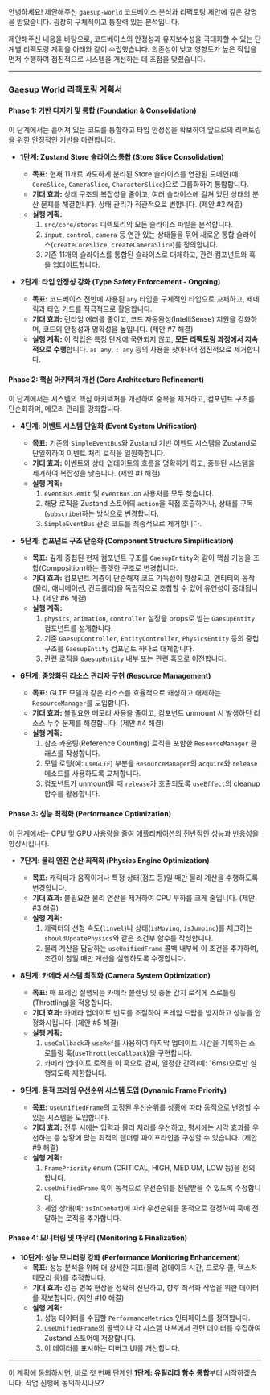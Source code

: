 안녕하세요! 제안해주신 `gaesup-world` 코드베이스 분석과 리팩토링 제안에 깊은 감명을 받았습니다. 굉장히 구체적이고 통찰력 있는 분석입니다.

제안해주신 내용을 바탕으로, 코드베이스의 안정성과 유지보수성을 극대화할 수 있는 단계별 리팩토링 계획을 아래와 같이 수립했습니다. 의존성이 낮고 영향도가 높은 작업을 먼저 수행하여 점진적으로 시스템을 개선하는 데 초점을 맞췄습니다.

---

### **Gaesup World 리팩토링 계획서**

#### **Phase 1: 기반 다지기 및 통합 (Foundation & Consolidation)**

이 단계에서는 흩어져 있는 코드를 통합하고 타입 안정성을 확보하여 앞으로의 리팩토링을 위한 안정적인 기반을 마련합니다.

- **1단계: Zustand Store 슬라이스 통합 (Store Slice Consolidation)**

  - **목표:** 현재 11개로 과도하게 분리된 Store 슬라이스를 연관된 도메인(예: `CoreSlice`, `CameraSlice`, `CharacterSlice`)으로 그룹화하여 통합합니다.
  - **기대 효과:** 상태 구조의 복잡성을 줄이고, 여러 슬라이스에 걸쳐 있던 상태의 분산 문제를 해결합니다. 상태 관리가 직관적으로 변합니다. (제안 #2 해결)
  - **실행 계획:**
    1.  `src/core/stores` 디렉토리의 모든 슬라이스 파일을 분석합니다.
    2.  `input`, `control`, `camera` 등 연관 있는 상태들을 묶어 새로운 통합 슬라이스(`createCoreSlice`, `createCameraSlice`)를 정의합니다.
    3.  기존 11개의 슬라이스를 통합된 슬라이스로 대체하고, 관련 컴포넌트와 훅을 업데이트합니다.

- **2단계: 타입 안정성 강화 (Type Safety Enforcement - Ongoing)**
  - **목표:** 코드베이스 전반에 사용된 `any` 타입을 구체적인 타입으로 교체하고, 제네릭과 타입 가드를 적극적으로 활용합니다.
  - **기대 효과:** 런타임 에러를 줄이고, 코드 자동완성(IntelliSense) 지원을 강화하며, 코드의 안정성과 명확성을 높입니다. (제안 #7 해결)
  - **실행 계획:** 이 작업은 특정 단계에 국한되지 않고, **모든 리팩토링 과정에서 지속적으로 수행**합니다. `as any`, `: any` 등의 사용을 찾아내어 점진적으로 제거합니다.

#### **Phase 2: 핵심 아키텍처 개선 (Core Architecture Refinement)**

이 단계에서는 시스템의 핵심 아키텍처를 개선하여 중복을 제거하고, 컴포넌트 구조를 단순화하며, 메모리 관리를 강화합니다.

- **4단계: 이벤트 시스템 단일화 (Event System Unification)**

  - **목표:** 기존의 `SimpleEventBus`와 Zustand 기반 이벤트 시스템을 Zustand로 단일화하여 이벤트 처리 로직을 일원화합니다.
  - **기대 효과:** 이벤트와 상태 업데이트의 흐름을 명확하게 하고, 중복된 시스템을 제거하여 복잡성을 낮춥니다. (제안 #1 해결)
  - **실행 계획:**
    1.  `eventBus.emit` 및 `eventBus.on` 사용처를 모두 찾습니다.
    2.  해당 로직을 Zustand 스토어의 `action`을 직접 호출하거나, 상태를 구독(`subscribe`)하는 방식으로 변경합니다.
    3.  `SimpleEventBus` 관련 코드를 최종적으로 제거합니다.

- **5단계: 컴포넌트 구조 단순화 (Component Structure Simplification)**

  - **목표:** 깊게 중첩된 현재 컴포넌트 구조를 `GaesupEntity`와 같이 핵심 기능을 조합(Composition)하는 플랫한 구조로 변경합니다.
  - **기대 효과:** 컴포넌트 계층이 단순해져 코드 가독성이 향상되고, 엔티티의 동작(물리, 애니메이션, 컨트롤러)을 독립적으로 조합할 수 있어 유연성이 증대됩니다. (제안 #6 해결)
  - **실행 계획:**
    1.  `physics`, `animation`, `controller` 설정을 props로 받는 `GaesupEntity` 컴포넌트를 설계합니다.
    2.  기존 `GaesupController`, `EntityController`, `PhysicsEntity` 등의 중첩 구조를 `GaesupEntity` 컴포넌트 하나로 대체합니다.
    3.  관련 로직을 `GaesupEntity` 내부 또는 관련 훅으로 이전합니다.

- **6단계: 중앙화된 리소스 관리자 구현 (Resource Management)**
  - **목표:** GLTF 모델과 같은 리소스를 효율적으로 캐싱하고 해제하는 `ResourceManager`를 도입합니다.
  - **기대 효과:** 불필요한 메모리 사용을 줄이고, 컴포넌트 unmount 시 발생하던 리소스 누수 문제를 해결합니다. (제안 #4 해결)
  - **실행 계획:**
    1.  참조 카운팅(Reference Counting) 로직을 포함한 `ResourceManager` 클래스를 작성합니다.
    2.  모델 로딩(예: `useGLTF`) 부분을 `ResourceManager`의 `acquire`와 `release` 메소드를 사용하도록 교체합니다.
    3.  컴포넌트가 unmount될 때 `release`가 호출되도록 `useEffect`의 cleanup 함수를 활용합니다.

#### **Phase 3: 성능 최적화 (Performance Optimization)**

이 단계에서는 CPU 및 GPU 사용량을 줄여 애플리케이션의 전반적인 성능과 반응성을 향상시킵니다.

- **7단계: 물리 엔진 연산 최적화 (Physics Engine Optimization)**

  - **목표:** 캐릭터가 움직이거나 특정 상태(점프 등)일 때만 물리 계산을 수행하도록 변경합니다.
  - **기대 효과:** 불필요한 물리 연산을 제거하여 CPU 부하를 크게 줄입니다. (제안 #3 해결)
  - **실행 계획:**
    1.  캐릭터의 선형 속도(`linvel`)나 상태(`isMoving`, `isJumping`)를 체크하는 `shouldUpdatePhysics`와 같은 조건부 함수를 작성합니다.
    2.  물리 계산을 담당하는 `useUnifiedFrame` 콜백 내부에 이 조건을 추가하여, 조건이 참일 때만 계산을 실행하도록 수정합니다.

- **8단계: 카메라 시스템 최적화 (Camera System Optimization)**

  - **목표:** 매 프레임 실행되는 카메라 블렌딩 및 충돌 감지 로직에 스로틀링(Throttling)을 적용합니다.
  - **기대 효과:** 카메라 업데이트 빈도를 조절하여 프레임 드랍을 방지하고 성능을 안정화시킵니다. (제안 #5 해결)
  - **실행 계획:**
    1.  `useCallback`과 `useRef`를 사용하여 마지막 업데이트 시간을 기록하는 스로틀링 훅(`useThrottledCallback`)을 구현합니다.
    2.  카메라 업데이트 로직을 이 훅으로 감싸, 일정한 간격(예: 16ms)으로만 실행되도록 제한합니다.

- **9단계: 동적 프레임 우선순위 시스템 도입 (Dynamic Frame Priority)**
  - **목표:** `useUnifiedFrame`의 고정된 우선순위를 상황에 따라 동적으로 변경할 수 있는 시스템을 도입합니다.
  - **기대 효과:** 전투 시에는 입력과 물리 처리를 우선하고, 평시에는 시각 효과를 우선하는 등 상황에 맞는 최적의 렌더링 파이프라인을 구성할 수 있습니다. (제안 #9 해결)
  - **실행 계획:**
    1.  `FramePriority` enum (CRITICAL, HIGH, MEDIUM, LOW 등)을 정의합니다.
    2.  `useUnifiedFrame` 훅이 동적으로 우선순위를 전달받을 수 있도록 수정합니다.
    3.  게임 상태(예: `isInCombat`)에 따라 우선순위를 동적으로 결정하여 훅에 전달하는 로직을 추가합니다.

#### **Phase 4: 모니터링 및 마무리 (Monitoring & Finalization)**

- **10단계: 성능 모니터링 강화 (Performance Monitoring Enhancement)**
  - **목표:** 성능 분석을 위해 더 상세한 지표(물리 업데이트 시간, 드로우 콜, 텍스처 메모리 등)를 추적합니다.
  - **기대 효과:** 성능 병목 현상을 정확히 진단하고, 향후 최적화 작업을 위한 데이터를 확보합니다. (제안 #10 해결)
  - **실행 계획:**
    1.  성능 데이터를 수집할 `PerformanceMetrics` 인터페이스를 정의합니다.
    2.  `useUnifiedFrame`의 콜백이나 각 시스템 내부에서 관련 데이터를 수집하여 Zustand 스토어에 저장합니다.
    3.  이 데이터를 표시하는 디버그 UI를 개선합니다.

---

이 계획에 동의하시면, 바로 첫 번째 단계인 **1단계: 유틸리티 함수 통합**부터 시작하겠습니다. 작업 진행에 동의하시나요?
